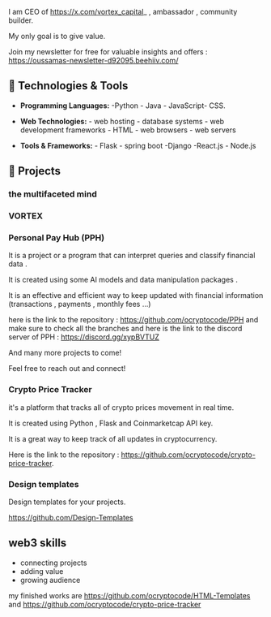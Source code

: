 I am CEO of https://x.com/vortex_capital_ , ambassador , community builder.

My only goal is to give value.

Join my newsletter for free for valuable insights and offers : https://oussamas-newsletter-d92095.beehiiv.com/


## 🔧 Technologies & Tools

- **Programming Languages:** -Python - Java - JavaScript- CSS.
  
- **Web Technologies:** - web hosting - database systems - web development frameworks - HTML - web browsers - web servers
  
- **Tools & Frameworks:** - Flask - spring boot -Django -React.js - Node.js


## 🚀 Projects
### the multifaceted mind

### VORTEX
### Personal Pay Hub (PPH)
It is a project or a program that can interpret queries and classify financial data .

It is created using some AI models and data manipulation packages .

It is an effective and efficient way to keep updated with financial information (transactions , payments , monthly fees ...) 

here is the link to the repository : https://github.com/ocryptocode/PPH  and make sure to check all the branches
and here is the link to the discord server of PPH : https://discord.gg/xypBVTUZ

And many more projects to come!

Feel free to reach out and connect!

### Crypto Price Tracker
it's a platform that tracks all of crypto prices movement in real time.

It is created using Python , Flask and Coinmarketcap API key.

It is a great way to keep track of all updates in cryptocurrency.

Here is the link to the repository : https://github.com/ocryptocode/crypto-price-tracker.

### Design templates
Design templates for your projects.

https://github.com/Design-Templates


## web3 skills
- connecting projects
- adding value
- growing audience

my finished works are https://github.com/ocryptocode/HTML-Templates and https://github.com/ocryptocode/crypto-price-tracker

